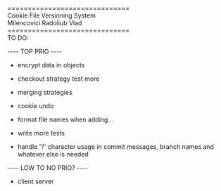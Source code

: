 ==============================</br>
Cookie File Versioning System</br>
  Milencovici Radoliub Vlad</br>
==============================</br>
TO DO:

---- TOP PRIO ----
 
- encrypt data in objects

- checkout strategy test more

- merging strategies

- cookie undo

- format file names when adding...

- write more tests

- handle '?' character usage in commit messages, branch names and whatever else is needed


---- LOW TO NO PRIO? ----
- client server
